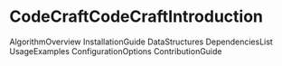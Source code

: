 # CodeCraftCodeCraftIntroduction
AlgorithmOverview
InstallationGuide
DataStructures
DependenciesList
UsageExamples
ConfigurationOptions
ContributionGuide
